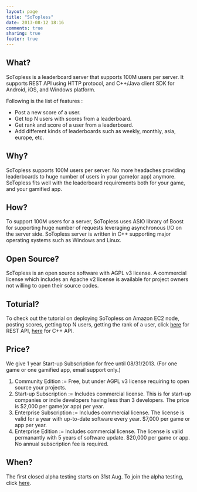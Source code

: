 ```yaml
---
layout: page
title: "SoTopless"
date: 2013-08-12 18:16
comments: true
sharing: true
footer: true
---
```

What?
-----
SoTopless is a leaderboard server that supports 100M users per server. 
It supports REST API using HTTP protocol, and C++/Java client SDK for Android, iOS, and Windows platform. 

Following is the list of features :

*   Post a new score of a user.
*   Get top N users with scores from a leaderboard.  
*   Get rank and score of a user from a leaderboard. 
*   Add different kinds of leaderboards such as weekly, monthly, asia, europe, etc. 

Why?
----
SoTopless supports 100M users per server. No more headaches providing leaderboards to huge number of users in your game(or app) anymore. SoTopless fits well with the leaderboard requirements both for your game, and your gamified app.

How?
----
To support 100M users for a server, SoTopless uses ASIO library of Boost for supporting huge number of requests leveraging asynchronous I/O on the server side. SoTopless server is written in C++ supporting major operating systems such as Windows and Linux.

Open Source?
------------
SoTopless is an open source software with AGPL v3 license. A commercial license which includes an Apache v2 license is available for project owners not willing to open their source codes.

Toturial?
---------
To check out the tutorial on deploying SoTopless on Amazon EC2 node, posting scores, getting top N users, getting the rank of a user, click [here](tutorials/rest.html) for REST API, [here](tutorials/cpp.html) for C++ API.

Price?
------
We give 1 year Start-up Subscription for free until 08/31/2013. (For one game or one gamified app, email support only.)

1. Community Edition
:= Free, but under AGPL v3 license requiring to open source your projects. 
2. Start-up Subscription
:= Includes commercial license. This is for start-up companies or indie developers having less than 3 developers. The price is $2,000 per game(or app) per year.
3. Enterprise Subscription
:= Includes commercial license. The license is valid for a year with up-to-date software every year. $7,000 per game or app per year.
4. Enterprise Edition
:= Includes commercial license. The license is valid permanantly with 5 years of software update. $20,000 per game or app. No annual subscription fee is required.

When?
-----
The first closed alpha testing starts on 31st Aug. To join the alpha testing, click [here](join-alpha-test).
